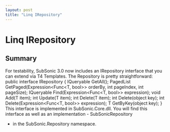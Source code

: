 ```yaml
---
layout: post
title: "Linq IRepository"
---
```


# Linq IRepository



<h2>Summary</h2>

 For testability, SubSonic 3.0 now includes an IRepository
interface that you can extend via T4 Templates. The Repository is pretty straightforward:  
public interface IRepository<T>     {         IQueryable<T> GetAll();         PagedList<T> GetPaged(Expression<Func<T, bool>> orderBy, int pageIndex, int pageSize);         IQueryable<T> Find(Expression<Func<T, bool>> expression);         void Add(T item);         int Update(T item);         int Delete(T item);         int Delete(object key);         int Delete(Expression<Func<T, bool>> expression);         T GetByKey(object key);     }  This interface is implemented in SubSonic.Core.dll.  You will find this interface as well as an implementation - SubSonicRepository
- in the SubSonic.Repository namespace.
